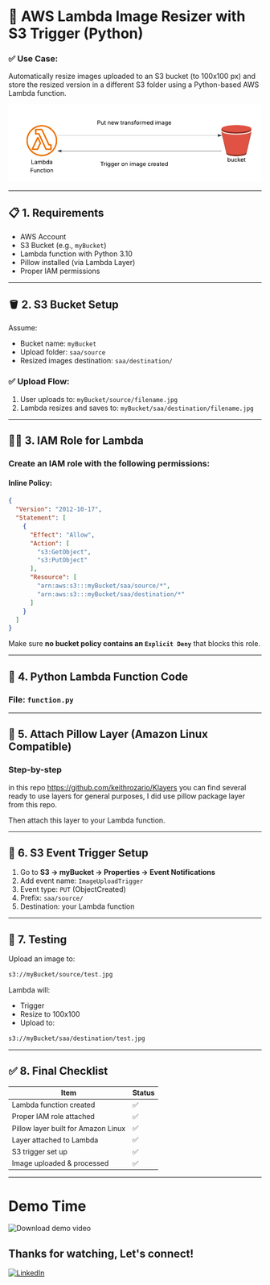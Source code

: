 

# 📘 AWS Lambda Image Resizer with S3 Trigger (Python)

### ✅ Use Case:

Automatically resize images uploaded to an S3 bucket (to 100x100 px) and store the resized version in a different S3 folder using a Python-based AWS Lambda function.

![Alt text](./Cloud-Architecture.png)

---

## 📋 1. Requirements

* AWS Account
* S3 Bucket (e.g., `myBucket`)
* Lambda function with Python 3.10
* Pillow installed (via Lambda Layer)
* Proper IAM permissions

---

## 🪣 2. S3 Bucket Setup

Assume:

* Bucket name: `myBucket`
* Upload folder: `saa/source`
* Resized images destination: `saa/destination/`

### ✅ Upload Flow:

1. User uploads to: `myBucket/source/filename.jpg`
2. Lambda resizes and saves to: `myBucket/saa/destination/filename.jpg`

---

## 🧑‍🚀 3. IAM Role for Lambda

### Create an IAM role with the following permissions:

#### Inline Policy:

```json
{
  "Version": "2012-10-17",
  "Statement": [
    {
      "Effect": "Allow",
      "Action": [
        "s3:GetObject",
        "s3:PutObject"
      ],
      "Resource": [
        "arn:aws:s3:::myBucket/saa/source/*",
        "arn:aws:s3:::myBucket/saa/destination/*"
      ]
    }
  ]
}
```

Make sure **no bucket policy contains an `Explicit Deny`** that blocks this role.

---

## 🐍 4. Python Lambda Function Code

### File: `function.py`


---

## 🧱 5. Attach Pillow Layer (Amazon Linux Compatible)

### Step-by-step


in this repo https://github.com/keithrozario/Klayers you can find several ready to use layers for general purposes, I did use pillow package layer from this repo.

Then attach this layer to your Lambda function.

---

## 🧲 6. S3 Event Trigger Setup

1. Go to **S3 → myBucket → Properties → Event Notifications**
2. Add event name: `ImageUploadTrigger`
3. Event type: `PUT` (ObjectCreated)
4. Prefix: `saa/source/`
5. Destination: your Lambda function

---

## 🧪 7. Testing

Upload an image to:

```bash
s3://myBucket/source/test.jpg
```

Lambda will:

* Trigger
* Resize to 100x100
* Upload to:

```bash
s3://myBucket/saa/destination/test.jpg
```

---

## ✅ 8. Final Checklist

| Item                                | Status |
| ----------------------------------- | ------ |
| Lambda function created             | ✅      |
| Proper IAM role attached            | ✅      |
| Pillow layer built for Amazon Linux | ✅      |
| Layer attached to Lambda            | ✅      |
| S3 trigger set up                   | ✅      |
| Image uploaded & processed          | ✅      |

---


# Demo Time

![Download demo video](./demo.gif)


## Thanks for watching, Let's connect! 
[![LinkedIn](https://img.shields.io/badge/LinkedIn-Connect-blue?logo=linkedin&style=for-the-badge)](https://www.linkedin.com/in/hossam-haggag/)



